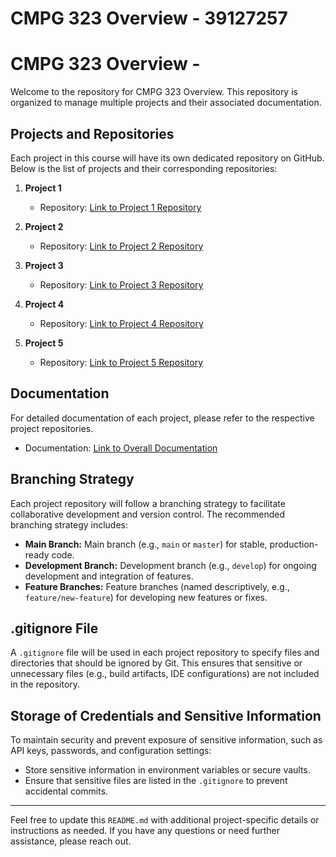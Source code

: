 # CMPG 323 Overview - 39127257
 
# CMPG 323 Overview - <add your student number>

Welcome to the repository for CMPG 323 Overview. This repository is organized to manage multiple projects and their associated documentation.

## Projects and Repositories

Each project in this course will have its own dedicated repository on GitHub. Below is the list of projects and their corresponding repositories:

1. **Project 1**
   - Repository: [Link to Project 1 Repository](link_to_project_1_repo)

2. **Project 2**
   - Repository: [Link to Project 2 Repository](link_to_project_2_repo)

3. **Project 3**
   - Repository: [Link to Project 3 Repository](link_to_project_3_repo)

4. **Project 4**
   - Repository: [Link to Project 4 Repository](link_to_project_4_repo)

5. **Project 5**
   - Repository: [Link to Project 5 Repository](link_to_project_5_repo)

## Documentation

For detailed documentation of each project, please refer to the respective project repositories.

- Documentation: [Link to Overall Documentation](link_to_overall_documentation)

## Branching Strategy

Each project repository will follow a branching strategy to facilitate collaborative development and version control. The recommended branching strategy includes:

- **Main Branch:** Main branch (e.g., `main` or `master`) for stable, production-ready code.
- **Development Branch:** Development branch (e.g., `develop`) for ongoing development and integration of features.
- **Feature Branches:** Feature branches (named descriptively, e.g., `feature/new-feature`) for developing new features or fixes.

## .gitignore File

A `.gitignore` file will be used in each project repository to specify files and directories that should be ignored by Git. This ensures that sensitive or unnecessary files (e.g., build artifacts, IDE configurations) are not included in the repository.

## Storage of Credentials and Sensitive Information

To maintain security and prevent exposure of sensitive information, such as API keys, passwords, and configuration settings:

- Store sensitive information in environment variables or secure vaults.
- Ensure that sensitive files are listed in the `.gitignore` to prevent accidental commits.

---

Feel free to update this `README.md` with additional project-specific details or instructions as needed. If you have any questions or need further assistance, please reach out.
